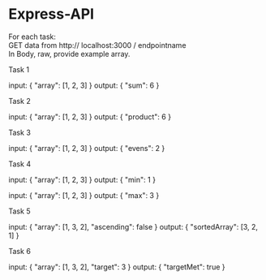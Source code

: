 # Express-API

For each task:   
GET data from http:// localhost:3000 / endpointname  
In Body, raw, provide example array. 

Task 1

input: { "array": [1, 2, 3] }
output: { "sum": 6 }

Task 2

input: { "array": [1, 2, 3] }
output: { "product": 6 }

Task 3

input: { "array": [1, 2, 3] }
output: { "evens": 2 }

Task 4

input: { "array": [1, 2, 3] }
output: { "min": 1 }

input: { "array": [1, 2, 3] }
output: { "max": 3 }

Task 5

input: { "array": [1, 3, 2], "ascending": false }
output: { "sortedArray": [3, 2, 1] }

Task 6

input: { "array": [1, 3, 2], "target": 3 }
output: { "targetMet": true } 
